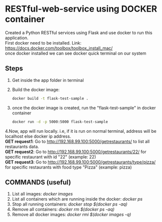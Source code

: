 # RESTful-web-service using DOCKER container

Created a Python RESTful services using Flask and use docker to run this application.                              
First docker need to be installed. Link: https://docs.docker.com/toolbox/toolbox_install_mac/                  
once docker installed we can see docker quick terminal on our system

## Steps
1. Get inside the app folder in terminal                          
2. Build the docker image:                                           

      ```bash
      docker build -t flask-test-sample .
      ```
3. once the docker image is created, run the "flask-test-sample" in docker container                                                            
      ```bash
      docker run -d -p 5000:5000 flask-test-sample
      ```
4.Now, app will run locally. i.e, if it is run on normal terminal, address will be localhost else docker ip address.                   
  **GET request1**: Go to http://192.168.99.100:5000/getrestaurants/  to list all restaurants data.                               
  **GET request2**: Go to http://192.168.99.100:5000/getrestaurants/22/ for specific restaurant with id "22" (example: 22)         
  **GET request3**: Go to http://192.168.99.100:5000/getrestaurants/type/pizza/ for specific restaurants with food type "Pizza" (example: pizza)            
  
## COMMANDS (useful)
1. List all images: *docker images*
2. List all containers which are running inside the docker: *docker ps*
3. Stop all running containers: *docker stop $(docker ps -aq)*
4. Remove all containers: *docker rm $(docker ps -aq)*                    
5. Remove all docker images: *docker rmi $(docker images -q)*

  
